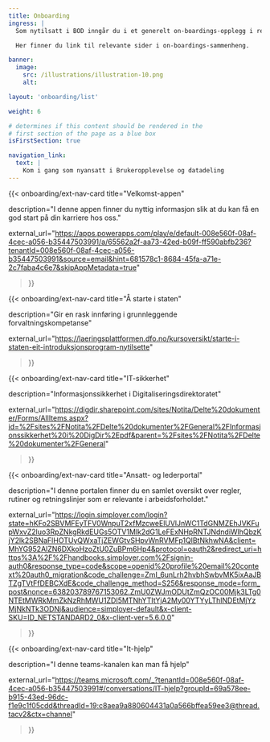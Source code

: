 ```yaml
---
title: Onboarding
ingress: |
  Som nytilsatt i BOD inngår du i et generelt on-boardings-opplegg i regi av Digdir/HR. Du vil også få mer tilspisset fagopplæring, som er rettet til den rollen og oppgavene du skal løse for BOD. <br> <br>

  Her finner du link til relevante sider i on-boardings-sammenheng.

banner:
  image:
    src: /illustrations/illustration-10.png
    alt:

layout: 'onboarding/list'

weight: 6

# determines if this content should be rendered in the
# first section of the page as a blue box
isFirstSection: true

navigation_link:
  text: |
    Kom i gang som nyansatt i Brukeropplevelse og datadeling
---
```


{{< onboarding/ext-nav-card
  title="Velkomst-appen"

  description="I denne appen finner du nyttig informasjon slik at du kan få en god start på din karriere hos oss."

  external_url="https://apps.powerapps.com/play/e/default-008e560f-08af-4cec-a056-b35447503991/a/65562a2f-aa73-42ed-b09f-ff590abfb236?tenantId=008e560f-08af-4cec-a056-b35447503991&source=email&hint=681578c1-8684-45fa-a71e-2c7faba4c6e7&skipAppMetadata=true"
>}}


{{< onboarding/ext-nav-card
  title="Å starte i staten"

  description="Gir en rask innføring i grunnleggende forvaltningskompetanse"

  external_url="https://laeringsplattformen.dfo.no/kursoversikt/starte-i-staten-eit-introduksjonsprogram-nytilsette"
>}}


{{< onboarding/ext-nav-card
  title="IT-sikkerhet"

  description="Informasjonssikkerhet i Digitaliseringsdirektoratet"

  external_url="https://digdir.sharepoint.com/sites/Notita/Delte%20dokumenter/Forms/AllItems.aspx?id=%2Fsites%2FNotita%2FDelte%20dokumenter%2FGeneral%2FInformasjonssikkerhet%20i%20DigDir%2Epdf&parent=%2Fsites%2FNotita%2FDelte%20dokumenter%2FGeneral"
>}}


{{< onboarding/ext-nav-card
  title="Ansatt- og lederportal"

  description="I denne portalen finner du en samlet oversikt over regler, rutiner og retningslinjer som er relevante i arbeidsforholdet."

  external_url="https://login.simployer.com/login?state=hKFo2SBVMFEyTFV0WnpuT2xfMzcweElUVlJnWC1TdGNMZEhJVKFupWxvZ2luo3RpZNkgRkdEUGs5OTV1Mlk2dG1LeFExNHpRNTJNdndiWlhQbzKjY2lk2SBNaFlHOTUyQWxaTjZEWGtvSHpvWnRVMFp1QlBtNkhwNA&client=MhYG952AlZN6DXkoHzoZtU0ZuBPm6Hp4&protocol=oauth2&redirect_uri=https%3A%2F%2Fhandbooks.simployer.com%2Fsignin-auth0&response_type=code&scope=openid%20profile%20email%20context%20auth0_migration&code_challenge=ZmI_6unLrh2hvbhSwbvMK5ixAaJBTZgTVtFfDEBCXdE&code_challenge_method=S256&response_mode=form_post&nonce=638203789767153062.ZmU0ZWJmODUtZmQzOC00Mjk3LTg0NTEtMWRkMmZkNzRhMWU1ZDI5MTNhYTItYjA2My00YTYyLThlNDEtMjYzMjNkNTk3ODNj&audience=simployer-default&x-client-SKU=ID_NETSTANDARD2_0&x-client-ver=5.6.0.0"
>}}


{{< onboarding/ext-nav-card
  title="It-hjelp"

  description="I denne teams-kanalen kan man få hjelp"

  external_url="https://teams.microsoft.com/_?tenantId=008e560f-08af-4cec-a056-b35447503991#/conversations/IT-hjelp?groupId=69a578ee-b915-43ed-96dc-f1e9c1f05cdd&threadId=19:c8aea9a880604431a0a566bffea59ee3@thread.tacv2&ctx=channel"
>}}

